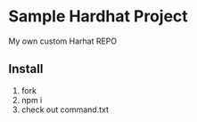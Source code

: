 # Sample Hardhat Project

My own custom Harhat REPO

## Install
1. fork
2. npm i
4. check out command.txt
